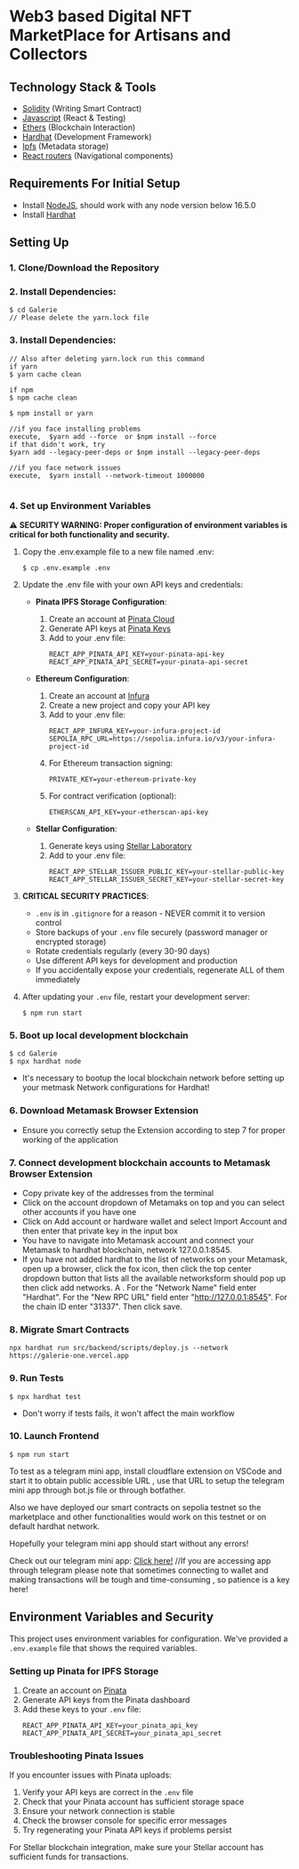 # Web3 based Digital NFT MarketPlace for Artisans and Collectors

## Technology Stack & Tools
- [Solidity](https://docs.soliditylang.org/en/latest/) (Writing Smart Contract)
- [Javascript](https://developer.mozilla.org/en-US/docs/Web/JavaScript) (React & Testing)
- [Ethers](https://docs.ethers.io/v5/) (Blockchain Interaction)
- [Hardhat](https://hardhat.org/) (Development Framework)
- [Ipfs](https://ipfs.io/) (Metadata storage)
- [React routers](https://v5.reactrouter.com/) (Navigational components)

## Requirements For Initial Setup
- Install [NodeJS](https://nodejs.org/en/), should work with any node version below 16.5.0
- Install [Hardhat](https://hardhat.org/)


## Setting Up
### 1. Clone/Download the Repository

### 2. Install Dependencies:
```
$ cd Galerie
// Please delete the yarn.lock file
```
### 3. Install Dependencies:
```
// Also after deleting yarn.lock run this command 
if yarn 
$ yarn cache clean

if npm 
$ npm cache clean

$ npm install or yarn 

//if you face installing problems 
execute,  $yarn add --force  or $npm install --force
if that didn't work, try
$yarn add --legacy-peer-deps or $npm install --legacy-peer-deps

//if you face network issues
execute,  $yarn install --network-timeout 1000000
          
```
### 4. Set up Environment Variables 

⚠️ **SECURITY WARNING: Proper configuration of environment variables is critical for both functionality and security.**

1. Copy the .env.example file to a new file named .env:
   ```
   $ cp .env.example .env
   ```

2. Update the .env file with your own API keys and credentials:

   - **Pinata IPFS Storage Configuration**:
     1. Create an account at [Pinata Cloud](https://app.pinata.cloud)
     2. Generate API keys at [Pinata Keys](https://app.pinata.cloud/keys)
     3. Add to your .env file:
        ```
        REACT_APP_PINATA_API_KEY=your-pinata-api-key
        REACT_APP_PINATA_API_SECRET=your-pinata-api-secret
        ```

   - **Ethereum Configuration**:
     1. Create an account at [Infura](https://infura.io) 
     2. Create a new project and copy your API key
     3. Add to your .env file:
        ```
        REACT_APP_INFURA_KEY=your-infura-project-id
        SEPOLIA_RPC_URL=https://sepolia.infura.io/v3/your-infura-project-id
        ```
     4. For Ethereum transaction signing:
        ```
        PRIVATE_KEY=your-ethereum-private-key
        ```
     5. For contract verification (optional):
        ```
        ETHERSCAN_API_KEY=your-etherscan-api-key
        ```

   - **Stellar Configuration**:
     1. Generate keys using [Stellar Laboratory](https://laboratory.stellar.org/#account-creator)
     2. Add to your .env file:
        ```
        REACT_APP_STELLAR_ISSUER_PUBLIC_KEY=your-stellar-public-key
        REACT_APP_STELLAR_ISSUER_SECRET_KEY=your-stellar-secret-key
        ```

3. **CRITICAL SECURITY PRACTICES**:
   - `.env` is in `.gitignore` for a reason - NEVER commit it to version control
   - Store backups of your `.env` file securely (password manager or encrypted storage)
   - Rotate credentials regularly (every 30-90 days)
   - Use different API keys for development and production
   - If you accidentally expose your credentials, regenerate ALL of them immediately

4. After updating your `.env` file, restart your development server:
   ```
   $ npm run start
   ```

### 5. Boot up local development blockchain
```
$ cd Galerie
$ npx hardhat node
```
- It's necessary to bootup the local blockchain network before setting up your metmask Network configurations for Hardhat! 

### 6. Download Metamask Browser Extension
- Ensure you correctly setup the Extension according to step 7 for proper working of the application

### 7. Connect development blockchain accounts to Metamask Browser Extension
- Copy private key of the addresses from the terminal
- Click on the account dropdown of Metamaks on top and you can select other accounts if you have one
- Click on Add account or hardware wallet and select Import Account and then enter that private key in the input box
- You have to navigate into Metamask account and connect your Metamask to hardhat blockchain, network 127.0.0.1:8545.
- If you have not added hardhat to the list of networks on your Metamask, open up a browser, click the fox icon, then click the top center dropdown button that lists all the available networksform should pop up then click add networks. A . For the "Network Name" field enter "Hardhat". For the "New RPC URL" field enter "http://127.0.0.1:8545". For the chain ID enter "31337". Then click save.  


### 8. Migrate Smart Contracts
`npx hardhat run src/backend/scripts/deploy.js --network https://galerie-one.vercel.app`

### 9. Run Tests
`$ npx hardhat test`
- Don't worry if tests fails, it won't affect the main workflow


### 10. Launch Frontend
`$ npm run start`

To test as a telegram mini app, install cloudflare extension on VSCode and start it to obtain public accessible URL , use that URL to setup the telegram mini app through
bot.js file or through botfather.

Also we have deployed our smart contracts on sepolia testnet so
the marketplace and other functionalities would work on this testnet or on default hardhat network.

Hopefully your telegram mini app should start without any errors! 

Check out our telegram mini app: [Click here!](https://t.me/Galeries_Telegram_Mini_App_Bot) 
//If you are accessing app through telegram please note that sometimes connecting to wallet and making transactions will be
tough and time-consuming , so patience is a key here!

## Environment Variables and Security

This project uses environment variables for configuration. We've provided a `.env.example` file that shows the required variables.

### Setting up Pinata for IPFS Storage

1. Create an account on [Pinata](https://app.pinata.cloud)
2. Generate API keys from the Pinata dashboard
3. Add these keys to your `.env` file:
   ```
   REACT_APP_PINATA_API_KEY=your_pinata_api_key
   REACT_APP_PINATA_API_SECRET=your_pinata_api_secret
   ```

### Troubleshooting Pinata Issues

If you encounter issues with Pinata uploads:

1. Verify your API keys are correct in the `.env` file
2. Check that your Pinata account has sufficient storage space
3. Ensure your network connection is stable
4. Check the browser console for specific error messages
5. Try regenerating your Pinata API keys if problems persist

For Stellar blockchain integration, make sure your Stellar account has sufficient funds for transactions.

